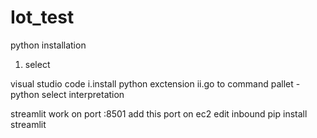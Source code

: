# Iot_test
python installation
1. select


visual studio code
i.install python exctension
ii.go to command pallet - python select interpretation

streamlit work on port :8501
add this port on ec2 edit inbound
pip install streamlit
